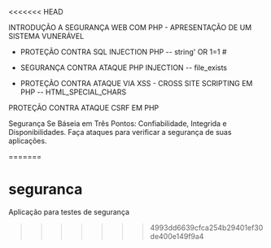 <<<<<<< HEAD

INTRODUÇÃO A SEGURANÇA WEB COM PHP - APRESENTAÇÃO DE UM SISTEMA VUNERÁVEL

- PROTEÇÃO CONTRA SQL INJECTION PHP
-- string' OR 1=1 #

- SEGURANÇA CONTRA ATAQUE PHP INJECTION
-- file_exists

- PROTEÇÃO CONTRA ATAQUE VIA XSS - CROSS SITE SCRIPTING EM PHP
-- HTML_SPECIAL_CHARS

PROTEÇÃO CONTRA ATAQUE CSRF EM PHP

Segurança Se Báseia em Três Pontos: Confiabilidade, Integrida e Disponibilidades.
Faça ataques para verificar a segurança de suas aplicações.



=======
# seguranca
Aplicação para testes de segurança
>>>>>>> 4993dd6639cfca254b29401ef30de400e149f9a4
